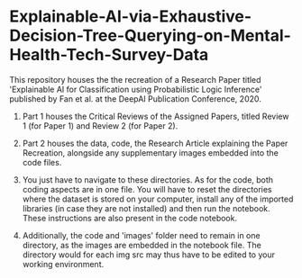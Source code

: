 # Explainable-AI-via-Exhaustive-Decision-Tree-Querying-on-Mental-Health-Tech-Survey-Data

This repository houses the the recreation of a Research Paper titled 'Explainable AI for Classification using Probabilistic Logic Inference' published by Fan et al. at the DeepAI Publication Conference, 2020.

1) Part 1 houses the Critical Reviews of the Assigned Papers, titled Review 1 (for Paper 1) and Review 2 (for Paper 2).

2) Part 2 houses the data, code, the Research Article explaining the Paper 
   Recreation, alongside any supplementary images embedded into the code files. 

3) You just have to navigate to these directories. As for the code, both coding aspects are in one file. You will 
   have to reset the directories where the dataset is stored on your computer, install any of the imported 
   libraries (in case they are not installed) and then run the notebook. These instructions are also present in the
   code notebook.

4) Additionally, the code and 'images' folder need to remain in one directory, as the images are embedded in the
   notebook file. The directory would for each img src may thus have to be edited to your working environment. 
